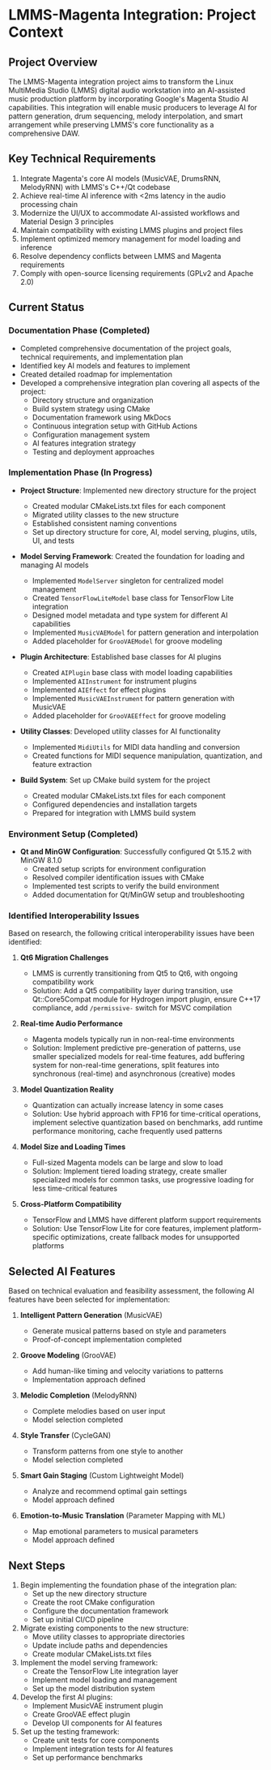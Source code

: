 # LMMS-Magenta Integration: Project Context

## Project Overview

The LMMS-Magenta integration project aims to transform the Linux MultiMedia Studio (LMMS) digital audio workstation into an AI-assisted music production platform by incorporating Google's Magenta Studio AI capabilities. This integration will enable music producers to leverage AI for pattern generation, drum sequencing, melody interpolation, and smart arrangement while preserving LMMS's core functionality as a comprehensive DAW.

## Key Technical Requirements

1. Integrate Magenta's core AI models (MusicVAE, DrumsRNN, MelodyRNN) with LMMS's C++/Qt codebase
2. Achieve real-time AI inference with <2ms latency in the audio processing chain
3. Modernize the UI/UX to accommodate AI-assisted workflows and Material Design 3 principles
4. Maintain compatibility with existing LMMS plugins and project files
5. Implement optimized memory management for model loading and inference
6. Resolve dependency conflicts between LMMS and Magenta requirements
7. Comply with open-source licensing requirements (GPLv2 and Apache 2.0)

## Current Status

### Documentation Phase (Completed)
- Completed comprehensive documentation of the project goals, technical requirements, and implementation plan
- Identified key AI models and features to implement
- Created detailed roadmap for implementation
- Developed a comprehensive integration plan covering all aspects of the project:
  - Directory structure and organization
  - Build system strategy using CMake
  - Documentation framework using MkDocs
  - Continuous integration setup with GitHub Actions
  - Configuration management system
  - AI features integration strategy
  - Testing and deployment approaches

### Implementation Phase (In Progress)
- **Project Structure**: Implemented new directory structure for the project
  - Created modular CMakeLists.txt files for each component
  - Migrated utility classes to the new structure
  - Established consistent naming conventions
  - Set up directory structure for core, AI, model serving, plugins, utils, UI, and tests

- **Model Serving Framework**: Created the foundation for loading and managing AI models
  - Implemented `ModelServer` singleton for centralized model management
  - Created `TensorFlowLiteModel` base class for TensorFlow Lite integration
  - Designed model metadata and type system for different AI capabilities
  - Implemented `MusicVAEModel` for pattern generation and interpolation
  - Added placeholder for `GrooVAEModel` for groove modeling

- **Plugin Architecture**: Established base classes for AI plugins
  - Created `AIPlugin` base class with model loading capabilities
  - Implemented `AIInstrument` for instrument plugins
  - Implemented `AIEffect` for effect plugins
  - Implemented `MusicVAEInstrument` for pattern generation with MusicVAE
  - Added placeholder for `GrooVAEEffect` for groove modeling

- **Utility Classes**: Developed utility classes for AI functionality
  - Implemented `MidiUtils` for MIDI data handling and conversion
  - Created functions for MIDI sequence manipulation, quantization, and feature extraction

- **Build System**: Set up CMake build system for the project
  - Created modular CMakeLists.txt files for each component
  - Configured dependencies and installation targets
  - Prepared for integration with LMMS build system

### Environment Setup (Completed)
- **Qt and MinGW Configuration**: Successfully configured Qt 5.15.2 with MinGW 8.1.0
  - Created setup scripts for environment configuration
  - Resolved compiler identification issues with CMake
  - Implemented test scripts to verify the build environment
  - Added documentation for Qt/MinGW setup and troubleshooting

### Identified Interoperability Issues

Based on research, the following critical interoperability issues have been identified:

1. **Qt6 Migration Challenges**
   - LMMS is currently transitioning from Qt5 to Qt6, with ongoing compatibility work
   - Solution: Add a Qt5 compatibility layer during transition, use Qt::Core5Compat module for Hydrogen import plugin, ensure C++17 compliance, add `/permissive-` switch for MSVC compilation

2. **Real-time Audio Performance**
   - Magenta models typically run in non-real-time environments
   - Solution: Implement predictive pre-generation of patterns, use smaller specialized models for real-time features, add buffering system for non-real-time generations, split features into synchronous (real-time) and asynchronous (creative) modes

3. **Model Quantization Reality**
   - Quantization can actually increase latency in some cases
   - Solution: Use hybrid approach with FP16 for time-critical operations, implement selective quantization based on benchmarks, add runtime performance monitoring, cache frequently used patterns

4. **Model Size and Loading Times**
   - Full-sized Magenta models can be large and slow to load
   - Solution: Implement tiered loading strategy, create smaller specialized models for common tasks, use progressive loading for less time-critical features

5. **Cross-Platform Compatibility**
   - TensorFlow and LMMS have different platform support requirements
   - Solution: Use TensorFlow Lite for core features, implement platform-specific optimizations, create fallback modes for unsupported platforms

## Selected AI Features

Based on technical evaluation and feasibility assessment, the following AI features have been selected for implementation:

1. **Intelligent Pattern Generation** (MusicVAE)
   - Generate musical patterns based on style and parameters
   - Proof-of-concept implementation completed

2. **Groove Modeling** (GrooVAE)
   - Add human-like timing and velocity variations to patterns
   - Implementation approach defined

3. **Melodic Completion** (MelodyRNN)
   - Complete melodies based on user input
   - Model selection completed

4. **Style Transfer** (CycleGAN)
   - Transform patterns from one style to another
   - Model selection completed

5. **Smart Gain Staging** (Custom Lightweight Model)
   - Analyze and recommend optimal gain settings
   - Model approach defined

6. **Emotion-to-Music Translation** (Parameter Mapping with ML)
   - Map emotional parameters to musical parameters
   - Model approach defined

## Next Steps

1. Begin implementing the foundation phase of the integration plan:
   - Set up the new directory structure
   - Create the root CMake configuration
   - Configure the documentation framework
   - Set up initial CI/CD pipeline
2. Migrate existing components to the new structure:
   - Move utility classes to appropriate directories
   - Update include paths and dependencies
   - Create modular CMakeLists.txt files
3. Implement the model serving framework:
   - Create the TensorFlow Lite integration layer
   - Implement model loading and management
   - Set up the model distribution system
4. Develop the first AI plugins:
   - Implement MusicVAE instrument plugin
   - Create GrooVAE effect plugin
   - Develop UI components for AI features
5. Set up the testing framework:
   - Create unit tests for core components
   - Implement integration tests for AI features
   - Set up performance benchmarks
